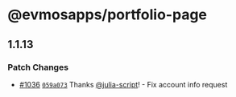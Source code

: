 # @evmosapps/portfolio-page

## 1.1.13

### Patch Changes

- [#1036](https://github.com/evmos/apps/pull/1036) [`059a073`](https://github.com/evmos/apps/commit/059a073c021204e9b60fec0b0c1b547dcd1d582e) Thanks [@julia-script](https://github.com/julia-script)! - Fix account info request
